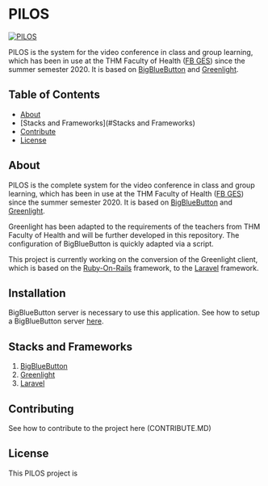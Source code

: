 # PILOS

[![PILOS](https://video.ges.thm.de/img/PILOS.svg)](https://video.ges.thm.de/index.html)

PILOS is the system for the video conference in class and group learning, which has been in use at the THM Faculty of Health ([FB GES](https://www.thm.de/ges/)) since the summer semester 2020.
It is based on [BigBlueButton](https://bigbluebutton.org/) and [Greenlight](https://github.com/bigbluebutton/greenlight).

## Table of Contents 
* [About](#About)
* [Stacks and Frameworks](#Stacks and Frameworks)
* [Contribute](#Contributing)
* [License](#License)

## About 

PILOS is the complete system for the video conference in class and group learning, which has been in use at the THM Faculty of Health ([FB GES](https://www.thm.de/ges/)) since the summer semester 2020.
It is based on [BigBlueButton](https://bigbluebutton.org/) and [Greenlight](https://github.com/bigbluebutton/greenlight).

Greenlight has been adapted to the requirements of the teachers from THM Faculty of Health and will be further developed in this repository.
The configuration of BigBlueButton is quickly adapted via a script.

This project is currently working on the conversion of the Greenlight client, which is based on the [Ruby-On-Rails](https://rubyonrails.org/) framework, to the [Laravel](https://laravel.com/) framework.

## Installation

BigBlueButton server is necessary to use this application. See how to setup a BigBlueButton server [here](https://docs.bigbluebutton.org/).  

## Stacks and Frameworks

1. [BigBlueButton](https://bigbluebutton.org/)
2. [Greenlight](https://github.com/bigbluebutton/greenlight)
3. [Laravel]((https://laravel.com/))


## Contributing

See how to contribute to the project here (CONTRIBUTE.MD)

## License

This PILOS project is <Insert License Here>
